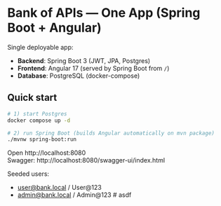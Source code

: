 # Bank of APIs — One App (Spring Boot + Angular)

Single deployable app:
- **Backend**: Spring Boot 3 (JWT, JPA, Postgres)
- **Frontend**: Angular 17 (served by Spring Boot from `/`)
- **Database**: PostgreSQL (docker-compose)

## Quick start
```bash
# 1) start Postgres
docker compose up -d

# 2) run Spring Boot (builds Angular automatically on mvn package)
./mvnw spring-boot:run
```

Open http://localhost:8080  
Swagger: http://localhost:8080/swagger-ui/index.html

Seeded users:
- user@bank.local / User@123
- admin@bank.local / Admin@123
#   a s d f  
 